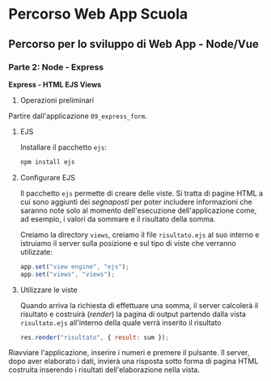 # Percorso Web App Scuola

## Percorso per lo sviluppo di Web App - Node/Vue

### Parte 2: Node - Express

**Express - HTML EJS Views**

1.  Operazioni preliminari

Partire dall'applicazione `09_express_form`.

1. EJS

   Installare il pacchetto `ejs`:

   ```bash
   npm install ejs
   ```

2. Configurare EJS

   Il pacchetto `ejs` permette di creare delle viste.
   Si tratta di pagine HTML a cui sono aggiunti
   dei _segnaposti_ per poter includere informazioni
   che saranno note solo al momento dell'esecuzione
   dell'applicazione come, ad esempio, i valori da
   sommare e il risultato della somma.

   Creiamo la directory `views`, creiamo il file
   `risultato.ejs` al suo interno e istruiamo il
   server sulla posizione e sul tipo di viste
   che verranno utilizzate:

   ```js
   app.set("view engine", "ejs");
   app.set("views", "views");
   ```

3. Utilizzare le viste

   Quando arriva la richiesta di effettuare una somma,
   il server calcolerà il risultato e costruirà (_render_)
   la pagina di output partendo dalla vista `risultato.ejs`
   all'interno della quale verrà inserito il risultato

   ```js
   res.render("risultato", { result: sum });
   ```

Riavviare l'applicazione, inserire i numeri e premere il pulsante.
Il server, dopo aver elaborato i dati, invierà una risposta sotto forma
di pagina HTML costruita inserendo i risultati dell'elaborazione
nella vista.

